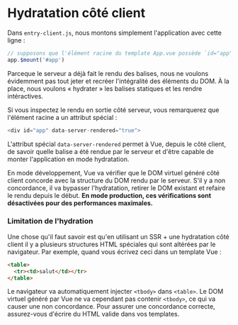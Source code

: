 # Hydratation côté client

Dans `entry-client.js`, nous montons simplement l'application avec cette ligne :

``` js
// supposons que l'élément racine du template App.vue possède `id="app"`
app.$mount('#app')
```

Parceque le serveur a déjà fait le rendu des balises, nous ne voulons évidemment pas tout jeter et recréer l'intégralité des éléments du DOM. À la place, nous voulons « hydrater » les balises statiques et les rendre intéractives.

Si vous inspectez le rendu en sortie côté serveur, vous remarquerez que l'élément racine a un attribut spécial :

``` js
<div id="app" data-server-rendered="true">
```

L'attribut spécial `data-server-rendered` permet à Vue, depuis le côté client, de savoir quelle balise a été rendue par le serveur et d'être capable de monter l'application en mode hydratation.

En mode développement, Vue va vérifier que le DOM virtuel généré côté client concorde avec la structure du DOM rendu par le serveur. S'il y a non concordance, il va bypasser l'hydratation, retirer le DOM existant et refaire le rendu depuis le début. **En mode production, ces vérifications sont désactivées pour des performances maximales.**

### Limitation de l'hydration

Une chose qu'il faut savoir est qu'en utilisant un SSR + une hydratation côté client il y a plusieurs structures HTML spéciales qui sont altérées par le navigateur. Par exemple, quand vous écrivez ceci dans un template Vue :

``` html
<table>
  <tr><td>salut</td></tr>
</table>
```

Le navigateur va automatiquement injecter `<tbody>` dans `<table>`. Le DOM virtuel généré par Vue ne va cependant pas contenir `<tbody>`, ce qui va causer une non concordance. Pour assurer une concordance correcte, assurez-vous d'écrire du HTML valide dans vos templates.
